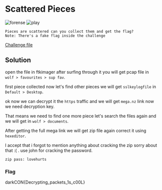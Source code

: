 # Scattered Pieces
![forense](https://img.shields.io/badge/analitycs-forensic-green) ![play](https://img.shields.io/badge/Play-CTF-red)

```desc
Pieces are scattered can you collect them and get the flag?
Note: There's a fake flag inside the challenge
```

[Challenge file](https://mega.nz/file/WslhUApJ#RtygpM5wd5aghceTS108hT1F7kkTwLX860mBuUYZkcA)

## Solution

open the file in ftkimager after surfing through it you will get pcap file in `wolf > favourites > sup fav`.

first piece collected now let's find other pieces we will get `sslkeylogfile` in `Default > Desktop`.

ok now we can decrypt it the `https` traffic and we will get `mega.nz` link now we need decryption key.

That means we need to find one more piece let's search the files again and we will get in `wolf > documents`.

After getting the full mega link we will get zip file again correct it using `hexeditor`.

I accept that i forgot to mention anything about cracking the zip sorry about that :( .
use john for cracking the password.

`zip pass: lovehurts`

### Flag

darkCON{Decrypting_packets_1s_c00L}

